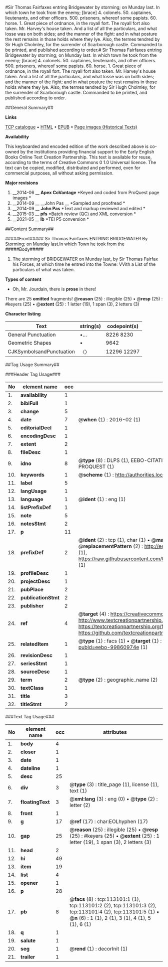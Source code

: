 #Sir Thomas Fairfaxes entring Bridgewater by storming; on Munday last. In which town he took from the enemy; [brace] 4. colonels. 50. captaines, lieutenants, and other officers. 500. prisoners, whereof some papists. 60. horse. 1. Great piece of ordnance, in the royall fort. The royall fort also taken. Mr. Harvey's house taken. And a list of all the particulars, and what losse was on both sides; and the manner of the fight: and in what posture the rest remains in those holds where they lye. Also, the termes tendred by Sir Hugh Cholmley, for the surrender of Scarborough castle. Commanded to be printed, and published according to order.#
Sir Thomas Fairfaxes entring Bridgewater by storming; on Munday last. In which town he took from the enemy; [brace] 4. colonels. 50. captaines, lieutenants, and other officers. 500. prisoners, whereof some papists. 60. horse. 1. Great piece of ordnance, in the royall fort. The royall fort also taken. Mr. Harvey's house taken. And a list of all the particulars, and what losse was on both sides; and the manner of the fight: and in what posture the rest remains in those holds where they lye. Also, the termes tendred by Sir Hugh Cholmley, for the surrender of Scarborough castle. Commanded to be printed, and published according to order.

##General Summary##

**Links**

[TCP catalogue](http://www.ota.ox.ac.uk/tcp/)  • 
[HTML](http://tei.it.ox.ac.uk/tcp/Texts-HTML/free/A93/A93297.html)  • 
[EPUB](http://tei.it.ox.ac.uk/tcp/Texts-EPUB/free/A93/A93297.epub) • 
[Page images (Historical Texts)](https://historicaltexts.jisc.ac.uk/eebo-99860974e)

**Availability**

This keyboarded and encoded edition of the work described above is co-owned by the
    institutions providing financial support to the Early English Books Online Text Creation
    Partnership. This text is available for reuse, according to the terms of  Creative Commons 0 1.0 Universal
    licence. The text can be copied, modified, distributed and performed, even for commercial
    purposes, all without asking permission.

**Major revisions**

1. __2014-06 __ __Apex CoVantage__ *Keyed and coded from ProQuest page images *
1. __2014-09 __ __John Pas __ *Sampled and proofread *
1. __2014-09 __ __John Pas__ *Text and markup reviewed and edited *
1. __2015-03 __ __pfs__ *Batch review (QC) and XML conversion *
1. __2021-05 __ __lb__ *TEI P5 conversion *

##Content Summary##

#####Front#####
Sir Thomas Fairfaxes ENTRING BRIDGEWATER By Storming; on Munday last.In which Town he took from the 
#####Body#####

1. The storming of BRIDGEWATER on Munday last, by Sir Thomas Fairfax his Forces, at which time he entred into the Towne: VVith a List of the particulars of what was taken.

**Types of content**

  * Oh, Mr. Jourdain, there is **prose** in there!

There are 25 **omitted** fragments! 
 @__reason__ (25) : illegible (25)  •  @__resp__ (25) : #keyers (25)  •  @__extent__ (25) : 1 letter (19), 1 span (3), 2 letters (3)

**Character listing**


|Text|string(s)|codepoint(s)|
|---|---|---|
|General Punctuation|•…|8226 8230|
|Geometric Shapes|▪|9642|
|CJKSymbolsandPunctuation|〈〉|12296 12297|

##Tag Usage Summary##

###Header Tag Usage###

|No|element name|occ|attributes|
|---|---|---|---|
|1.|__availability__|1||
|2.|__biblFull__|1||
|3.|__change__|5||
|4.|__date__|7| @__when__ (1) : 2016-02 (1)|
|5.|__editorialDecl__|1||
|6.|__encodingDesc__|1||
|7.|__extent__|2||
|8.|__fileDesc__|1||
|9.|__idno__|8| @__type__ (8) : DLPS (1), EEBO-CITATION (1), VID (1), EEBO-PROQUEST (1), STC (3), PROQUEST (1)|
|10.|__keywords__|1| @__scheme__ (1) : http://authorities.loc.gov/ (1)|
|11.|__label__|5||
|12.|__langUsage__|1||
|13.|__language__|1| @__ident__ (1) : eng (1)|
|14.|__listPrefixDef__|1||
|15.|__note__|5||
|16.|__notesStmt__|2||
|17.|__p__|11||
|18.|__prefixDef__|2| @__ident__ (2) : tcp (1), char (1)  •  @__matchPattern__ (2) : ([0-9\-]+):([0-9IVX]+) (1), (.+) (1)  •  @__replacementPattern__ (2) : http://eebo.chadwyck.com/downloadtiff?vid=$1&page=$2 (1), https://raw.githubusercontent.com/textcreationpartnership/Texts/master/tcpchars.xml#$1 (1)|
|19.|__profileDesc__|1||
|20.|__projectDesc__|1||
|21.|__pubPlace__|2||
|22.|__publicationStmt__|2||
|23.|__publisher__|2||
|24.|__ref__|4| @__target__ (4) : https://creativecommons.org/publicdomain/zero/1.0/ (1), http://www.textcreationpartnership.org/docs/. (1), https://textcreationpartnership.org/faq/#faq05 (1), https://github.com/textcreationpartnership (1)|
|25.|__relatedItem__|1| @__type__ (1) : facs (1)  •  @__target__ (1) : https://data.historicaltexts.jisc.ac.uk/view?pubId=eebo-99860974e (1)|
|26.|__revisionDesc__|1||
|27.|__seriesStmt__|1||
|28.|__sourceDesc__|1||
|29.|__term__|2| @__type__ (2) : geographic_name (2)|
|30.|__textClass__|1||
|31.|__title__|3||
|32.|__titleStmt__|2||


###Text Tag Usage###

|No|element name|occ|attributes|
|---|---|---|---|
|1.|__body__|4||
|2.|__closer__|1||
|3.|__date__|1||
|4.|__dateline__|1||
|5.|__desc__|25||
|6.|__div__|3| @__type__ (3) : title_page (1), license (1), text (1)|
|7.|__floatingText__|3| @__xml:lang__ (3) : eng (0)  •  @__type__ (2) : letter (2)|
|8.|__front__|1||
|9.|__g__|17| @__ref__ (17) : char:EOLhyphen (17)|
|10.|__gap__|25| @__reason__ (25) : illegible (25)  •  @__resp__ (25) : #keyers (25)  •  @__extent__ (25) : 1 letter (19), 1 span (3), 2 letters (3)|
|11.|__head__|2||
|12.|__hi__|49||
|13.|__item__|19||
|14.|__list__|4||
|15.|__opener__|1||
|16.|__p__|28||
|17.|__pb__|8| @__facs__ (8) : tcp:113101:1 (1), tcp:113101:2 (2), tcp:113101:3 (2), tcp:113101:4 (2), tcp:113101:5 (1)  •  @__n__ (6) : 1 (1), 2 (1), 3 (1), 4 (1), 5 (1), 6 (1)|
|18.|__q__|1||
|19.|__salute__|1||
|20.|__seg__|1| @__rend__ (1) : decorInit (1)|
|21.|__trailer__|1||
